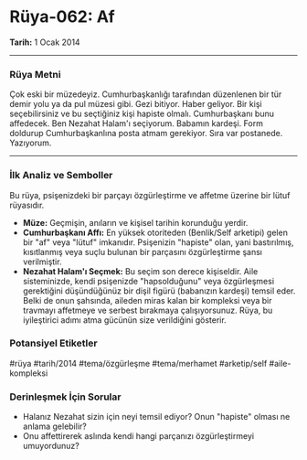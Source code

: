 # Rüya-062: Af
**Tarih:** 1 Ocak 2014

---
### Rüya Metni

Çok eski bir müzedeyiz. Cumhurbaşkanlığı tarafından düzenlenen bir tür demir yolu ya da pul müzesi gibi. Gezi bitiyor. Haber geliyor. Bir kişi seçebilirsiniz ve bu seçtiğiniz kişi hapiste olmalı. Cumhurbaşkanı bunu affedecek. Ben Nezahat Halam'ı seçiyorum. Babamın kardeşi. Form doldurup Cumhurbaşkanlına posta atmam gerekiyor. Sıra var postanede. Yazıyorum.

---
### İlk Analiz ve Semboller

Bu rüya, psişenizdeki bir parçayı özgürleştirme ve affetme üzerine bir lütuf rüyasıdır.

* **Müze:** Geçmişin, anıların ve kişisel tarihin korunduğu yerdir.
* **Cumhurbaşkanı Affı:** En yüksek otoriteden (Benlik/Self arketipi) gelen bir "af" veya "lütuf" imkanıdır. Psişenizin "hapiste" olan, yani bastırılmış, kısıtlanmış veya suçlu bulunan bir parçasını özgürleştirme şansı verilmiştir.
* **Nezahat Halam'ı Seçmek:** Bu seçim son derece kişiseldir. Aile sisteminizde, kendi psişenizde "hapsolduğunu" veya özgürleşmesi gerektiğini düşündüğünüz bir dişil figürü (babanızın kardeşi) temsil eder. Belki de onun şahsında, aileden miras kalan bir kompleksi veya bir travmayı affetmeye ve serbest bırakmaya çalışıyorsunuz. Rüya, bu iyileştirici adımı atma gücünün size verildiğini gösterir.

### Potansiyel Etiketler
#rüya #tarih/2014 #tema/özgürleşme #tema/merhamet #arketip/self #aile-kompleksi

### Derinleşmek İçin Sorular
* Halanız Nezahat sizin için neyi temsil ediyor? Onun "hapiste" olması ne anlama gelebilir?
* Onu affettirerek aslında kendi hangi parçanızı özgürleştirmeyi umuyordunuz?
